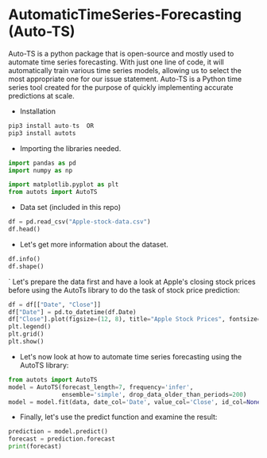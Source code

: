 # AutomaticTimeSeries-Forecasting (Auto-TS)
Auto-TS is a python package that is open-source and mostly used to automate time series forecasting. 
With just one line of code, it will automatically train various time series models, allowing us to select the most appropriate one for our issue statement. 
Auto-TS is a Python time series tool created for the purpose of quickly implementing accurate predictions at scale.

- Installation
```python
pip3 install auto-ts  OR
pip3 install autots
```

- Importing the libraries needed.
```python
import pandas as pd
import numpy as np

import matplotlib.pyplot as plt
from autots import AutoTS

```

- Data set (included in this repo)
```python
df = pd.read_csv("Apple-stock-data.csv")
df.head()
```

- Let's get more information about the dataset.
```python
df.info()
df.shape()
```

` Let's prepare the data first and have a look at Apple's closing stock prices before using the AutoTs library to do the task of stock price prediction:
```python
df = df[["Date", "Close"]]
df["Date"] = pd.to_datetime(df.Date)
df["Close"].plot(figsize=(12, 8), title="Apple Stock Prices", fontsize=20, label="Close Price")
plt.legend()
plt.grid()
plt.show()
```

- Let's now look at how to automate time series forecasting using the AutoTS library:
```python
from autots import AutoTS
model = AutoTS(forecast_length=7, frequency='infer', 
               ensemble='simple', drop_data_older_than_periods=200)
model = model.fit(data, date_col='Date', value_col='Close', id_col=None)
```

- Finally, let's use the predict function and examine the result:
```python
prediction = model.predict()
forecast = prediction.forecast
print(forecast)
```
